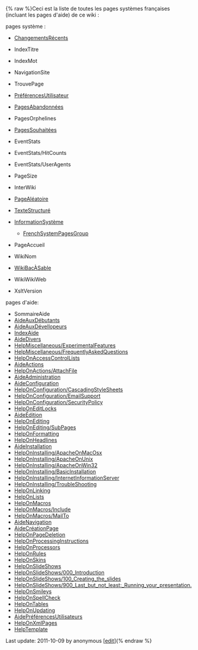 {% raw %}Ceci est la liste de toutes les pages systèmes françaises (incluant les
pages d'aide) de ce wiki :

pages système :

- [ChangementsRécents](/ChangementsR%C3%A9cents)
- IndexTitre
- IndexMot
- NavigationSite
- TrouvePage
- [PréférencesUtilisateur](/Pr%C3%A9f%C3%A9rencesUtilisateur)
- [PagesAbandonnées](/PagesAbandonn%C3%A9es)
- PagesOrphelines
- [PagesSouhaitées](/PagesSouhait%C3%A9es)
- EventStats
- EventStats/HitCounts
- EventStats/UserAgents
- PageSize
- InterWiki
- [PageAléatoire](/PageAl%C3%A9atoire)
- [TexteStructuré](/TexteStructur%C3%A9)
- [InformationSystème](/InformationSyst%C3%A8me)
  
  - [FrenchSystemPagesGroup](/FrenchSystemPagesGroup)
- PageAccueil
- WikiNom
- [WikiBacÀSable](/WikiBac%C3%80Sable)
- WikiWikiWeb
- XsltVersion

pages d'aide:

- SommaireAide
- [AideAuxDébutants](/AideAuxD%C3%A9butants)
- [AideAuxDévellopeurs](/AideAuxD%C3%A9vellopeurs)
- [IndexAide](/IndexAide)
- [AideDivers](/AideDivers)
- [HelpMiscellaneous/ExperimentalFeatures](/HelpMiscellaneous/ExperimentalFeatures)
- [HelpMiscellaneous/FrequentlyAskedQuestions](/HelpMiscellaneous/FrequentlyAskedQuestions)
- [HelpOnAccessControlLists](/HelpOnAccessControlLists)
- [AideActions](/AideActions)
- [HelpOnActions/AttachFile](/HelpOnActions/AttachFile)
- [AideAdministration](/AideAdministration)
- [AideConfiguration](/AideConfiguration)
- [HelpOnConfiguration/CascadingStyleSheets](/HelpOnConfiguration/CascadingStyleSheets)
- [HelpOnConfiguration/EmailSupport](/HelpOnConfiguration/EmailSupport)
- [HelpOnConfiguration/SecurityPolicy](/HelpOnConfiguration/SecurityPolicy)
- [HelpOnEditLocks](/HelpOnEditLocks)
- [AideÉdition](/Aide%C3%89dition)
- [HelpOnEditing](/HelpOnEditing)
- [HelpOnEditing/SubPages](/HelpOnEditing/SubPages)
- [HelpOnFormatting](/HelpOnFormatting)
- [HelpOnHeadlines](/HelpOnHeadlines)
- [AideInstallation](/AideInstallation)
- [HelpOnInstalling/ApacheOnMacOsx](/HelpOnInstalling/ApacheOnMacOsx)
- [HelpOnInstalling/ApacheOnUnix](/HelpOnInstalling/ApacheOnUnix)
- [HelpOnInstalling/ApacheOnWin32](/HelpOnInstalling/ApacheOnWin32)
- [HelpOnInstalling/BasicInstallation](/HelpOnInstalling/BasicInstallation)
- [HelpOnInstalling/InternetInformationServer](/HelpOnInstalling/InternetInformationServer)
- [HelpOnInstalling/TroubleShooting](/HelpOnInstalling/TroubleShooting)
- [HelpOnLinking](/HelpOnLinking)
- [HelpOnLists](/HelpOnLists)
- [HelpOnMacros](/HelpOnMacros)
- [HelpOnMacros/Include](/HelpOnMacros/Include)
- [HelpOnMacros/MailTo](/HelpOnMacros/MailTo)
- [AideNavigation](/AideNavigation)
- [AideCréationPage](/AideCr%C3%A9ationPage)
- [HelpOnPageDeletion](/HelpOnPageDeletion)
- [HelpOnProcessingInstructions](/HelpOnProcessingInstructions)
- [HelpOnProcessors](/HelpOnProcessors)
- [HelpOnRules](/HelpOnRules)
- [HelpOnSkins](/HelpOnSkins)
- [HelpOnSlideShows](/HelpOnSlideShows)
- [HelpOnSlideShows/000\_Introduction](/HelpOnSlideShows/000_Introduction)
- [HelpOnSlideShows/100\_Creating\_the\_slides](/HelpOnSlideShows/100_Creating_the_slides)
- [HelpOnSlideShows/900\_Last\_but\_not\_least:\_Running\_your\_presentation.](/HelpOnSlideShows/900_Last_but_not_least%3A_Running_your_presentation.)
- [HelpOnSmileys](/HelpOnSmileys)
- [HelpOnSpellCheck](/HelpOnSpellCheck)
- [HelpOnTables](/HelpOnTables)
- [HelpOnUpdating](/HelpOnUpdating)
- [AidePréférencesUtilisateurs](/AidePr%C3%A9f%C3%A9rencesUtilisateurs)
- [HelpOnXmlPages](/HelpOnXmlPages)
- [HelpTemplate](/HelpTemplate)

Last update: 2011-10-09 by anonymous [[edit](https://github.com/delph-in/docs/wiki/SystemPagesInFrenchGroup/_edit)]{% endraw %}
